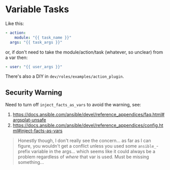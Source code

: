 Variable Tasks
==============================================================================

Like this:

```YAML
- action:
    module: "{{ task_name }}"
  args: "{{ task_args }}"
```

or, if don't need to take the module/action/task (whatever, so unclear) from a 
var then:

```YAML
- user: "{{ user_args }}"
```

There's also a DIY in `dev/roles/examples/action_plugin`.

Security Warning
------------------------------------------------------------------------------

Need to turn off `inject_facts_as_vars` to avoid the warning, see:

1.  https://docs.ansible.com/ansible/devel/reference_appendices/faq.html#argsplat-unsafe
2.  https://docs.ansible.com/ansible/devel/reference_appendices/config.html#inject-facts-as-vars

> Honestly though, I don't really see the concern... as far as I can figure, you
> wouldn't get a conflict unless you used some `ansible_`-prefix variable in the
> args... which seems like it could always be a problem regardless of _where_
> that var is used. Must be missing something...
